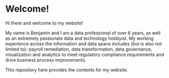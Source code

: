 # Welcome!

Hi there and welcome to my website!

My name is Benjamin and I am a data professional of over 6 years, as well as an extremely passionate data and technology hobbyist. My working experience across the information and data space includes (but is also not limited to): payroll remediation, data transformation, data governance, visualization and analytics to meet regulatory compliance requirements and drive business process improvements.

This repository here provides the contents for my website.

